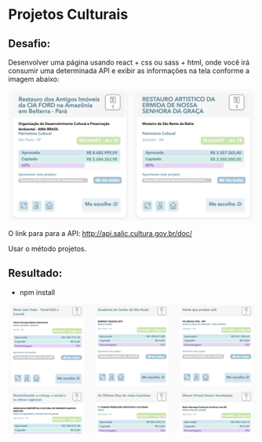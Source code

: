 # Projetos Culturais

## Desafio:

Desenvolver uma página usando react + css ou sass + html, onde você irá consumir uma determinada API e exibir as informações na tela conforme a imagem abaixo:

 ![](./objetivo.png)


O link para para a API:  http://api.salic.cultura.gov.br/doc/ 

Usar o método projetos.


## Resultado:

- npm install
 
 ![](./tela.png)
